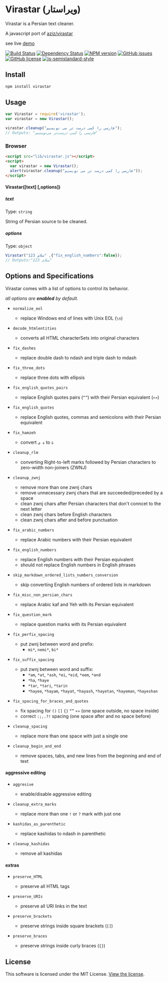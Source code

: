 # Virastar (ویراستار)
Virastar is a Persian text cleaner.

A javascript port of [aziz/virastar](https://github.com/aziz/virastar)

see live [demo](https://virastar.brothersincode.ir)

[![Build Status](https://img.shields.io/travis/brothersincode/virastar/master.svg?style=flat-square)](https://travis-ci.org/brothersincode/virastar)
[![Dependency Status](https://img.shields.io/david/brothersincode/virastar.svg?style=flat-square)](https://david-dm.org/brothersincode/virastar)
[![NPM version](https://img.shields.io/npm/v/virastar.svg?style=flat-square)](https://www.npmjs.com/package/virastar)
[![GitHub issues](https://img.shields.io/github/issues/brothersincode/virastar.svg?style=flat-square)](https://github.com/brothersincode/virastar/issues)
[![GitHub license](https://img.shields.io/badge/license-MIT-blue.svg?style=flat-square)](https://raw.githubusercontent.com/brothersincode/virastar/master/LICENSE)
[![js-semistandard-style](https://img.shields.io/badge/code%20style-semistandard-brightgreen.svg?style=flat-square)](https://github.com/Flet/semistandard)

## Install
``` bash
npm install virastar
```

## Usage
```js
var Virastar = require('virastar');
var virastar = new Virastar();

virastar.cleanup("فارسي را كمی درست تر می نويسيم");
// Outputs: "فارسی را کمی درست‌تر می‌نویسیم"
```

### Browser
```html
<script src="lib/virastar.js"></script>
<script>
  var virastar = new Virastar();
  alert(virastar.cleanup("فارسي را كمی درست تر می نويسيم"));
</script>
```

#### Virastar([text] [,options])

##### text
Type: `string`

String of Persian source to be cleaned.

##### options
Type: `object`

```js
Virastar("سلام 123" ,{"fix_english_numbers":false});
// Outputs:"سلام 123"
```

## Options and Specifications
Virastar comes with a list of options to control its behavior.

_all options are **enabled** by default._

* `normalize_eol`
	- replace Windows end of lines with Unix EOL (`\n`)


* `decode_htmlentities`
	- converts all HTML characterSets into original characters


* `fix_dashes`
	- replace double dash to ndash and triple dash to mdash


* `fix_three_dots`
	- replace three dots with ellipsis


* `fix_english_quotes_pairs`
	- replace English quotes pairs (`“”`) with their Persian equivalent (`«»`)


* `fix_english_quotes`
	- replace English quotes, commas and semicolons with their Persian equivalent


* `fix_hamzeh`
	- convert `ه ی` to `هٔ`


* `cleanup_rlm`
	- converting Right-to-left marks followed by Persian characters to zero-width non-joiners (ZWNJ)


* `cleanup_zwnj`
	- remove more than one zwnj chars
	- remove unnecessary zwnj chars that are succeeded/preceded by a space
	- clean zwnj chars after Persian characters that don't conncet to the next letter
	- clean zwnj chars before English characters
	- clean zwnj chars after and before punctuation


* `fix_arabic_numbers`
	- replace Arabic numbers with their Persian equivalent


* `fix_english_numbers`
	- replace English numbers with their Persian equivalent
	- should not replace English numbers in English phrases


* `skip_markdown_ordered_lists_numbers_conversion`
	- skip converting English numbers of ordered lists in markdown


* `fix_misc_non_persian_chars`
	- replace Arabic kaf and Yeh with its Persian equivalent


* `fix_question_mark`
	- replace question marks with its Persian equivalent


* `fix_perfix_spacing`
	- put zwnj between word and prefix:
		- `mi*`, `nemi*`, `bi*`


* `fix_suffix_spacing`
	- put zwnj between word and suffix:
		- `*am`, `*at`, `*ash`, `*ei`, `*eid`, `*eem`, `*and`
		- `*ha`, `*haye`
		- `*tar`, `*tari`, `*tarin`
		- `*hayee`, `*hayam`, `*hayat`, `*hayash`, `*hayetan`, `*hayeman`, `*hayeshan`


* `fix_spacing_for_braces_and_quotes`
	- fix spacing for `()` `[]` `{}`  `“”` `«»` (one space outside, no space inside)
	- correct `:;,.?!` spacing (one space after and no space before)


* `cleanup_spacing`
	- replace more than one space with just a single one


* `cleanup_begin_and_end`
	- remove spaces, tabs, and new lines from the beginning and end of text

#### aggressive editing
* `aggresive`
	- enable/disable aggressive editing


* `cleanup_extra_marks`
	- replace more than one `!` or `?` mark with just one


* `kashidas_as_parenthetic`
	- replace kashidas to ndash in parenthetic


* `cleanup_kashidas`
	- remove all kashidas

#### extras
* `preserve_HTML`
	- preserve all HTML tags


* `preserve_URIs`
	- preserve all URI links in the text


* `preserve_brackets`
	- preserve strings inside square brackets (`[]`)


* `preserve_braces`
	- preserve strings inside curly braces (`{}`)

## License

This software is licensed under the MIT License. [View the license](LICENSE).
